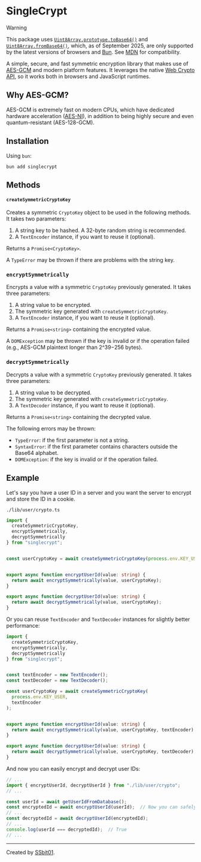 # SingleCrypt

> [!WARNING]  
> This package uses [`Uint8Array.prototype.toBase64()`](https://developer.mozilla.org/en-US/docs/Web/JavaScript/Reference/Global_Objects/Uint8Array/toBase64) and [`Uint8Array.fromBase64()`](https://developer.mozilla.org/en-US/docs/Web/JavaScript/Reference/Global_Objects/Uint8Array/fromBase64), which, as of September 2025, are only supported by the latest versions of browsers and [Bun](https://bun.com/). See [MDN](https://developer.mozilla.org/en-US/docs/Web/JavaScript/Reference/Global_Objects/Uint8Array/toBase64#browser_compatibility) for compatibility.

A simple, secure, and fast symmetric encryption library that makes use of [AES-GCM](https://en.wikipedia.org/wiki/Galois/Counter_Mode) and modern platform features. It leverages the native [Web Crypto API](https://developer.mozilla.org/en-US/docs/Web/API/Web_Crypto_API), so it works both in browsers and JavaScript runtimes.

## Why AES-GCM?

AES-GCM is extremely fast on modern CPUs, which have dedicated hardware acceleration ([AES-NI](https://en.wikipedia.org/wiki/AES_instruction_set)), in addition to being highly secure and even quantum-resistant (AES-128-GCM).

## Installation

Using `bun`:

```shell
bun add singlecrypt
```

## Methods

#### `createSymmetricCryptoKey`

Creates a symmetric `CryptoKey` object to be used in the following methods. It takes two parameters:

1. A string key to be hashed. A 32-byte random string is recommended.
2. A `TextEncoder` instance, if you want to reuse it (optional).

Returns a `Promise<CryptoKey>`.

A `TypeError` may be thrown if there are problems with the string key.

### `encryptSymmetrically`

Encrypts a value with a symmetric `CryptoKey` previously generated. It takes three parameters:

1. A string value to be encrypted.
2. The symmetric key generated with `createSymmetricCryptoKey`.
3. A `TextEncoder` instance, if you want to reuse it (optional).

Returns a `Promise<string>` containing the encrypted value.

A `DOMException` may be thrown if the key is invalid or if the operation failed (e.g., AES-GCM plaintext longer than 2^39−256 bytes).

### `decryptSymmetrically`

Decrypts a value with a symmetric `CryptoKey` previously generated. It takes three parameters:

1. A string value to be decrypted.
2. The symmetric key generated with `createSymmetricCryptoKey`.
3. A `TextDecoder` instance, if you want to reuse it (optional).

Returns a `Promise<string>` containing the decrypted value.

The following errors may be thrown:

- `TypeError`: if the first parameter is not a string.
- `SyntaxError`: if the first parameter contains characters outside the Base64 alphabet.
- `DOMException`: if the key is invalid or if the operation failed.

## Example

Let's say you have a user ID in a server and you want the server to encrypt and store the ID in a cookie.

`./lib/user/crypto.ts`

```typescript
import {
  createSymmetricCryptoKey,
  encryptSymmetrically,
  decryptSymmetrically
} from "singlecrypt";


const userCryptoKey = await createSymmetricCryptoKey(process.env.KEY_USER);


export async function encryptUserId(value: string) {
  return await encryptSymmetrically(value, userCryptoKey);
}

export async function decryptUserId(value: string) {
  return await decryptSymmetrically(value, userCryptoKey);
}
```

Or you can reuse `TextEncoder` and `TextDecoder` instances for slightly better performance:

```typescript
import {
  createSymmetricCryptoKey,
  encryptSymmetrically,
  decryptSymmetrically
} from "singlecrypt";


const textEncoder = new TextEncoder();
const textDecoder = new TextDecoder();

const userCryptoKey = await createSymmetricCryptoKey(
  process.env.KEY_USER,
  textEncoder
);


export async function encryptUserId(value: string) {
  return await encryptSymmetrically(value, userCryptoKey, textEncoder);
}

export async function decryptUserId(value: string) {
  return await decryptSymmetrically(value, userCryptoKey, textDecoder);
}
```

And now you can easily encrypt and decrypt user IDs:

```typescript
// ...
import { encryptUserId, decryptUserId } from "./lib/user/crypto";
// ...

const userId = await getUserIdFromDatabase();
const encryptedId = await encryptUserId(userId);  // Now you can safely store it in an HttpOnly cookie
// ...
const decryptedId = await decryptUserId(encryptedId);
// ...
console.log(userId === decryptedId);  // True
// ...
```

---

Created by [SSbit01](https://ssbit01.github.io/).